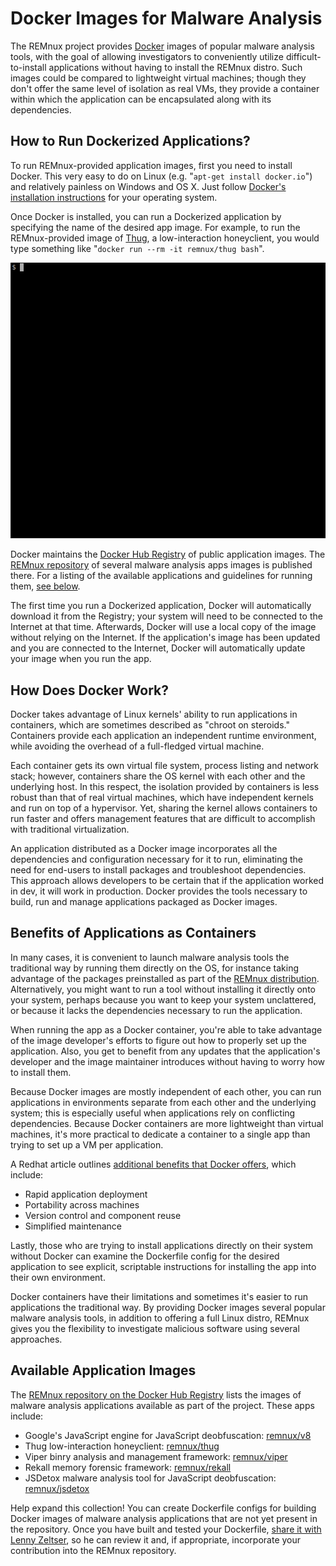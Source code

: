 # Docker Images for Malware Analysis

The REMnux project provides [Docker](https://www.docker.com/) images of popular malware analysis tools, with the goal of allowing investigators to conveniently utilize difficult-to-install applications without having to install the REMnux distro. Such images could be compared to lightweight virtual machines; though they don't offer the same level of isolation as real VMs, they provide a container within which the application can be encapsulated along with its dependencies.

## How to Run Dockerized Applications?

To run REMnux-provided  application images, first you need to install Docker. This very easy to do on Linux (e.g. "`apt-get install docker.io`") and relatively painless on Windows and OS X. Just follow [Docker's installation instructions](https://docs.docker.com/installation/#installation) for your operating system.

Once Docker is installed, you can run a Dockerized application by specifying the name of the desired app image. For example, to run the REMnux-provided image of [Thug](https://github.com/buffer/thug), a low-interaction honeyclient, you would type something like "`docker run --rm -it remnux/thug bash`".

![Running Thug in Docker](containers/remnux-docker-thug-full.gif)

Docker maintains the [Docker Hub Registry](https://hub.docker.com/) of public application images. The [REMnux repository](https://registry.hub.docker.com/repos/remnux/) of several malware analysis apps images is published there. For a listing of the available applications and guidelines for running them, [see below](containers\malware-analysis.md#available-application-images).

The first time you run a Dockerized application, Docker will automatically download it from the Registry; your system will need to be connected to the Internet at that time. Afterwards, Docker will use a local copy of the image without relying on the Internet. If the application's image has been updated and you are connected to the Internet, Docker will automatically update your image when you run the app.

## How Does Docker Work?

Docker takes advantage of Linux kernels' ability to run applications in containers, which are sometimes described as "chroot on steroids." Containers provide each application an independent runtime environment, while avoiding the overhead of a full-fledged virtual machine.

Each container gets its own virtual file system, process listing and network stack; however, containers share the OS kernel with each other and the underlying host. In this respect, the isolation provided by containers is less robust than that of real virtual machines, which have independent kernels and run on top of a hypervisor. Yet, sharing the kernel allows containers to run faster and offers management features that are difficult to accomplish with traditional virtualization.

An application distributed as a Docker image incorporates all the dependencies and configuration necessary for it to run, eliminating the need for end-users to install packages and troubleshoot dependencies. This approach allows developers to be certain that if the application worked in dev, it will work in production. Docker provides the tools necessary to build, run and manage applications packaged as Docker images.

## Benefits of Applications as Containers

In many cases, it is convenient to launch malware analysis tools the traditional way by running them directly on the OS, for instance taking advantage of the packages preinstalled as part of the [REMnux distribution](https://remnux.org/#distro). Alternatively, you might want to run a tool without installing it directly onto your system, perhaps because you want to keep your system unclattered, or because it lacks the dependencies necessary to run the application.

When running the app as a Docker container, you're able to take advantage of the image developer's efforts to figure out how to properly set up the application. Also, you get to benefit from any updates that the application's developer and the image maintainer introduces without having to worry how to install them.

Because Docker images are mostly independent of each other, you can run applications in environments separate from each other and the underlying system; this is especially useful when applications rely on conflicting dependencies. Because Docker containers are more lightweight than virtual machines, it's more practical to dedicate a container to a single app than trying to set up a VM per application.

A Redhat article outlines [additional benefits that Docker offers](https://access.redhat.com/documentation/en-US/Red_Hat_Enterprise_Linux/7/html/7.0_Release_Notes/sect-Red_Hat_Enterprise_Linux-7.0_Release_Notes-Linux_Containers_with_Docker_Format-Advantages_of_Using_Docker.html), which include:

- Rapid application deployment
- Portability across machines
- Version control and component reuse
- Simplified maintenance

Lastly, those who are trying to install applications directly on their system without Docker can examine the Dockerfile config for the desired application to see explicit, scriptable instructions for installing the app into their own environment.

Docker containers have their limitations and sometimes it's easier to run applications the traditional way. By providing Docker images several popular malware analysis tools, in addition to offering a full Linux distro, REMnux gives you the flexibility to investigate malicious software using several approaches.

## Available Application Images

The [REMnux repository on the Docker Hub Registry](https://registry.hub.docker.com/repos/remnux/) lists the images of malware analysis applications available as part of the project. These apps include:

- Google's JavaScript engine for JavaScript deobfuscation: [remnux/v8](https://registry.hub.docker.com/u/remnux/v8/)
- Thug low-interaction honeyclient: [remnux/thug](https://registry.hub.docker.com/u/remnux/thug/)
- Viper binry analysis and management framework:  [remnux/viper](https://registry.hub.docker.com/u/remnux/viper/)
- Rekall memory forensic framework:  [remnux/rekall](https://registry.hub.docker.com/u/remnux/rekall/)
- JSDetox malware analysis tool for JavaScript deobfuscation:  [remnux/jsdetox](https://registry.hub.docker.com/u/remnux/jsdetox/)

Help expand this collection! You can create Dockerfile configs for building Docker images of malware analysis applications that are not yet present in the repository. Once you have built and tested your Dockerfile, [share it with Lenny Zeltser](http://zeltser.com/about/contact.html), so he can review it and, if appropriate, incorporate your contribution into the REMnux repository.
